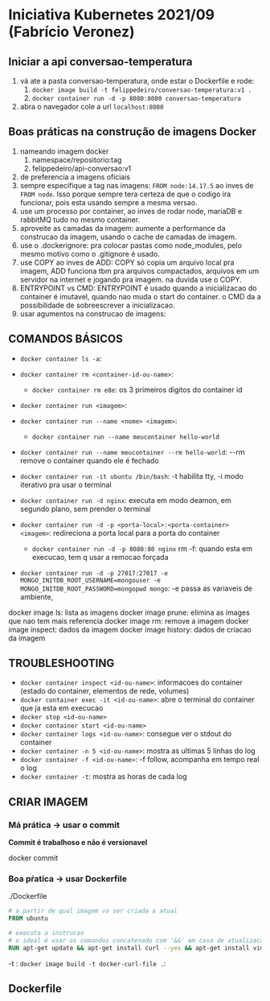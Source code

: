 # Iniciativa Kubernetes 2021/09 (Fabrício Veronez)

## Iniciar a api conversao-temperatura

1. vá ate a pasta conversao-temperatura, onde estar o Dockerfile e rode:
   1. `docker image build -t felippedeiro/conversao-temperatura:v1 .`
   1. `docker container run -d -p 8080:8080 conversao-temperatura`
1. abra o navegador cole a url `localhost:8080`

## Boas práticas na construção de imagens Docker

1. nameando imagem docker
   1. namespace/repositorio:tag
   1. felippedeiro/api-conversao:v1
1. de preferencia a imagens oficiais
1. sempre especifique a tag nas imagens: `FROM node:14.17.5` ao inves de `FROM node`. Isso porque sempre tera certeza de que o codigo ira funcionar, pois esta usando sempre a mesma versao.
1. use um processo por container, ao inves de rodar node, mariaDB e rabbitMQ tudo no mesmo container.
1. aproveite as camadas da imagem: aumente a performance da construcao da imagem, usando o cache de camadas de imagem.
1. use o .dockerignore: pra colocar pastas como node_modules, pelo mesmo motivo como o .gitignore é usado.
1. use COPY ao inves de ADD: COPY só copia um arquivo local pra imagem, ADD funciona tbm pra arquivos compactados, arquivos em um servidor na internet e jogando pra imagem. na duvida use o COPY.
1. ENTRYPOINT vs CMD: ENTRYPOINT é usado quando a inicializacao do container é imutavel, quando nao muda o start do container. o CMD da a possibilidade de sobreescrever a inicializacao.
1. usar agumentos na construcao de imagens: 

## COMANDOS BÁSICOS

- `docker container ls -a`: 
- `docker container rm <container-id-ou-name>`:
	- `docker container rm e8e`: os 3 primeiros digitos do container id

- `docker container run <imagem>`: 
- `docker container run --name <nome> <imagem>`:
	- `docker container run --name meucontainer hello-world`
- `docker container run --name meucontainer --rm hello-world`: --rm remove o container quando ele é fechado
- `docker container run -it ubuntu /bin/bash`: -t habilita tty, -i modo iterativo pra usar o terminal
- `docker container run -d nginx`: executa em modo deamon, em segundo plano, sem prender o terminal
- `docker container run -d -p <porta-local>:<porta-container> <imagem>`: redireciona a porta local para a porta do container
	- `docker container run -d -p 8080:80 nginx`
rm -f: quando esta em execucao, tem q usar a remocao forçada
- `docker container run -d -p 27017:27017 -e MONGO_INITDB_ROOT_USERNAME=mongouser -e MONGO_INITDB_ROOT_PASSWORD=mongopwd mongo`: -e passa as variaveis de ambiente, 

docker image ls: lista as imagens
docker image prune: elimina as images que nao tem mais referencia
docker image rm: remove a imagem
docker image inspect: dados da imagem
docker image history: dados de criacao da imagem

## TROUBLESHOOTING

- `docker container inspect <id-ou-name>`: informacoes do container (estado do container, elementos de rede, volumes)
- `docker container exec -it <id-ou-name>`: abre o terminal do container que ja esta em execucao
- `docker stop <id-ou-name>`
- `docker container start <id-ou-name>`
- `docker container logs <id-ou-name>`: consegue ver o stdout do container
- `docker container -n 5 <id-ou-name>`: mostra as ultimas 5 linhas do log
- `docker container -f <id-ou-name>`: -f follow, acompanha em tempo real o log
- `docker container -t`: mostra as horas de cada log

## CRIAR IMAGEM

### Má prática -> usar o commit

**Commit é trabalhoso e não é versionavel**

docker commit <container-id> <nome-desejado>

### Boa pŕatica -> usar Dockerfile

./Dockerfile

```Dockerfile
# a partir de qual imagem va ser criada a atual
FROM ubuntu 

# executa a instrucao
# o ideal é usar os comandos concatenado com '&&' em caso de atualizacao de pacotes ou repositorios, pois caso tenha feito cache do 'apt-get update', alguns pacotes podem ficar desatualizados usando repositorios antigos
RUN apt-get update && apt-get install curl --yes && apt-get install vim --yes
```

-t <nome-container>: 
`docker image build -t docker-curl-file .`:

## Dockerfile

[](./img-1.png)

